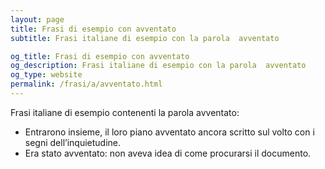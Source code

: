 ```yaml
---
layout: page
title: Frasi di esempio con avventato 
subtitle: Frasi italiane di esempio con la parola  avventato

og_title: Frasi di esempio con avventato 
og_description: Frasi italiane di esempio con la parola  avventato
og_type: website
permalink: /frasi/a/avventato.html
---
```


Frasi italiane di esempio contenenti la parola avventato:


- Entrarono insieme, il loro piano avventato ancora scritto sul volto con i segni dell’inquietudine.
- Era stato avventato: non aveva idea di come procurarsi il documento.
